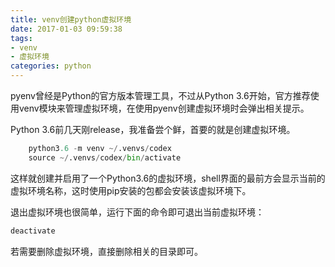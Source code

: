 ```yaml
---
title: venv创建python虚拟环境
date: 2017-01-03 09:59:38
tags: 
- venv
- 虚拟环境
categories: python
---
```

pyenv曾经是Python的官方版本管理工具，不过从Python 3.6开始，官方推荐使用venv模块来管理虚拟环境，在使用pyenv创建虚拟环境时会弹出相关提示。

<!-- more -->

Python 3.6前几天刚release，我准备尝个鲜，首要的就是创建虚拟环境。

```python
	python3.6 -m venv ~/.venvs/codex
	source ~/.venvs/codex/bin/activate
```
这样就创建并启用了一个Python3.6的虚拟环境，shell界面的最前方会显示当前的虚拟环境名称，这时使用pip安装的包都会安装该虚拟环境下。

退出虚拟环境也很简单，运行下面的命令即可退出当前虚拟环境：

```python
deactivate
```

若需要删除虚拟环境，直接删除相关的目录即可。

